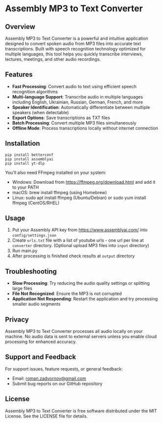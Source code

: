 # Assembly MP3 to Text Converter

## Overview
Assembly MP3 to Text Converter is a powerful and intuitive application designed to convert spoken audio from MP3 files into accurate text transcriptions. Built with speech recognition technology optimized for multiple languages, this tool helps you quickly transcribe interviews, lectures, meetings, and other audio recordings.

## Features
- **Fast Processing**: Convert audio to text using efficient speech recognition algorithms
- **Multi-language Support**: Transcribe audio in multiple languages including English, Ukrainian, Russian, German, French, and more
- **Speaker Identification**: Automatically differentiate between multiple speakers (when detectable)
- **Export Options**: Save transcriptions as TXT files
- **Batch Processing**: Convert multiple MP3 files simultaneously
- **Offline Mode**: Process transcriptions locally without internet connection

## Installation
```
pip install betterconf
pip install assemblyai
pip install yt-dlp
```

You'll also need FFmpeg installed on your system:

- Windows: Download from https://ffmpeg.org/download.html and add it to your PATH
- macOS: brew install ffmpeg (using Homebrew)
- Linux: sudo apt install ffmpeg (Ubuntu/Debian) or sudo yum install ffmpeg (CentOS/RHEL)

## Usage
1. Put your Assembly API key from https://www.assemblyai.com/ into `config/settings.json`
2. Create `urls.txt` file with a list of youtube urls - one url per line at `converter` directory. (Optional upload MP3 files into `input` directory)
3. Run main.py
4. After processing is finished check results at `output` directory 

## Troubleshooting
- **Slow Processing**: Try reducing the audio quality settings or splitting large files
- **File Not Recognized**: Ensure the MP3 is not corrupted
- **Application Not Responding**: Restart the application and try processing smaller audio segments

## Privacy
Assembly MP3 to Text Converter processes all audio locally on your machine. No audio data is sent to external servers unless you enable cloud processing for enhanced accuracy.

## Support and Feedback
For support issues, feature requests, or general feedback:

- Email: roman.zadvornov@gmail.com
- Submit bug reports on our GitHub repository

## License
Assembly MP3 to Text Converter is free software distributed under the MIT License. See the LICENSE file for details.
